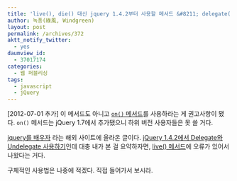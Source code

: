 ```yaml
---
title: 'live(), die() 대신 jquery 1.4.2부터 사용할 메서드 &#8211; delegate(), undelegate()'
author: 녹풍(綠風, Windgreen)
layout: post
permalink: /archives/372
aktt_notify_twitter:
  - yes
daumview_id:
  - 37017174
categories:
  - 웹 퍼블리싱
tags:
  - javascript
  - jQuery
---
```

[2012-07-01 추가] 이 메서드도 아니고 [`on()` 메서드][1]를 사용하라는 게 권고사항이 됐다. `on()` 메서드는 jQuery 1.7에서 추가됐으니 하위 버전 사용자들은 못 쓸 거다.

<a href="http://www.learningjquery.com" target="_blank">jquery를 배우자</a> 라는 해외 사이트에 올라온 글이다. <a href="http://www.learningjquery.com/2010/03/using-delegate-and-undelegate-in-jquery-1-4-2" target="_blank">jQuery 1.4.2에서 Delegate와 Undelegate 사용하기</a>인데 대충 내가 본 걸 요약하자면, <a href="http://mytory.textcube.com/entry/jquery-live-%EB%A9%94%EC%84%9C%EB%93%9C" target="_blank">live() 메서드</a>에 오류가 있어서 나왔다는 거다.

구체적인 사용법은 나중에 적겠다. 직접 들어가서 보시라.

 [1]: http://api.jquery.com/on/
